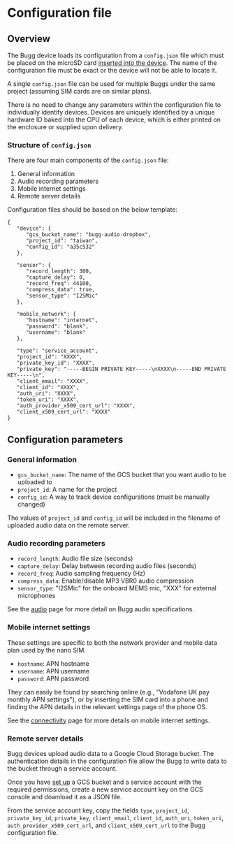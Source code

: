 # Configuration file

## Overview

The Bugg device loads its configuration from a `config.json` file which must be placed on the microSD card [inserted into the device](hardware.md#side-door). The name of the configuration file must be exact or the device will not be able to locate it.

A single `config.json` file can be used for multiple Buggs under the same project (assuming SIM cards are on similar plans). 

There is no need to change any parameters within the configuration file to individually identify devices. Devices are uniquely identified by a unique hardware ID baked into the CPU of each device, which is either printed on the enclosure or supplied upon delivery. 

### Structure of `config.json`

There are four main components of the `config.json` file:

1. General information
1. Audio recording parameters
1. Mobile internet settings
1. Remote server details

Configuration files should be based on the below template:

```
{
   "device": {
      "gcs_bucket_name": "bugg-audio-dropbox",
      "project_id": "taiwan",
      "config_id": "a35c532"
   }, 

   "sensor": {
      "record_length": 300,
      "capture_delay": 0,
      "record_freq": 44100,
      "compress_data": true,
      "sensor_type": "I2SMic"
   },
   
   "mobile_network": {
      "hostname": "internet",
      "password": "blank",
      "username": "blank"
   },

   "type": "service_account",
   "project_id": "XXXX",
   "private_key_id": "XXXX",
   "private_key": "-----BEGIN PRIVATE KEY-----\nXXXX\n-----END PRIVATE KEY-----\n",
   "client_email": "XXXX",
   "client_id": "XXXX",
   "auth_uri": "XXXX",
   "token_uri": "XXXX",
   "auth_provider_x509_cert_url": "XXXX",
   "client_x509_cert_url": "XXXX"
}
```
## Configuration parameters

### General information 

* `gcs_bucket_name`: The name of the GCS bucket that you want audio to be uploaded to
* `project_id`: A name for the project
* `config_id`: A way to track device configurations (must be manually changed)

The values of `project_id` and `config_id` will be included in the filename of uploaded audio data on the remote server.

### Audio recording parameters 

* `record_length`: Audio file size (seconds)
* `capture_delay`: Delay between recording audio files (seconds)
* `record_freq`: Audio sampling frequency (Hz)
* `compress_data`: Enable/disable MP3 VBR0 audio compression
* `sensor_type`: "I2SMic" for the onboard MEMS mic, "XXX" for external microphones

See the [audio](audio.md) page for more detail on Bugg audio specifications.

### Mobile internet settings

These settings are specific to both the network provider and mobile data plan used by the nano SIM. 

* `hostname`: APN hostname
* `username`: APN username
* `password`: APN password 

They can easily be found by searching online (e.g., "Vodafone UK pay monthly APN settings"), or by inserting the SIM card into a phone and finding the APN details in the relevant settings page of the phone OS.

See the [connectivity](connectivity.md) page for more details on mobile internet settings.

### Remote server details

Bugg devices upload audio data to a Google Cloud Storage bucket. The authentication details in the configuration file allow the Bugg to write data to the bucket through a service account.

Once you have [set up]((connectivity.md#google-cloud-storage-bucket)) a GCS bucket and a service account with the required permissions, create a new service account key on the GCS console and download it as a JSON file.

From the service account key, copy the fields `type`, `project_id`, `private_key_id`, `private_key`, `client_email`, `client_id`, `auth_uri`, `token_uri`, `auth_provider_x509_cert_url`, and `client_x509_cert_url` to the Bugg configuration file.